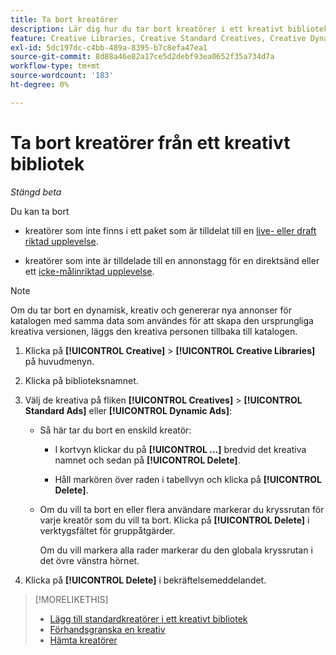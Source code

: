```yaml
---
title: Ta bort kreatörer
description: Lär dig hur du tar bort kreatörer i ett kreativt bibliotek.
feature: Creative Libraries, Creative Standard Creatives, Creative Dynamic Creatives
exl-id: 5dc197dc-c4bb-489a-8395-b7c8efa47ea1
source-git-commit: 8d88a46e82a17ce5d2debf93ea0652f35a734d7a
workflow-type: tm+mt
source-wordcount: '183'
ht-degree: 0%

---
```


# Ta bort kreatörer från ett kreativt bibliotek

*Stängd beta*

Du kan ta bort

* kreatörer som inte finns i ett paket som är tilldelat till en [live- eller draft](/help/creative/experiences/experience-about.md#experience-statuses-experience-statuses) [riktad upplevelse](/help/creative/experiences/experience-about.md).

* kreatörer som inte är tilldelade till en annonstagg för en direktsänd eller ett [icke-målinriktad upplevelse](/help/creative/experiences/experience-about.md).

>[!NOTE]
>
>Om du tar bort en dynamisk, kreativ och genererar nya annonser för katalogen med samma data som användes för att skapa den ursprungliga kreativa versionen, läggs den kreativa personen tillbaka till katalogen.

1. Klicka på **[!UICONTROL Creative]** > **[!UICONTROL Creative Libraries]** på huvudmenyn.

1. Klicka på biblioteksnamnet.

1. Välj de kreativa på fliken **[!UICONTROL Creatives]** > **[!UICONTROL Standard Ads]** eller **[!UICONTROL Dynamic Ads]**:

   * Så här tar du bort en enskild kreatör:

      * I kortvyn klickar du på **[!UICONTROL ...]** bredvid det kreativa namnet och sedan på **[!UICONTROL Delete]**.

      * Håll markören över raden i tabellvyn och klicka på **[!UICONTROL Delete]**.

   * Om du vill ta bort en eller flera användare markerar du kryssrutan för varje kreatör som du vill ta bort. Klicka på **[!UICONTROL Delete]** i verktygsfältet för gruppåtgärder.

     Om du vill markera alla rader markerar du den globala kryssrutan i det övre vänstra hörnet.

1. Klicka på **[!UICONTROL Delete]** i bekräftelsemeddelandet.

>[!MORELIKETHIS]
>
>* [Lägg till standardkreatörer i ett kreativt bibliotek](creative-add-standard.md)
>* [Förhandsgranska en kreativ](creative-preview.md)
>* [Hämta kreatörer](creative-download.md)
